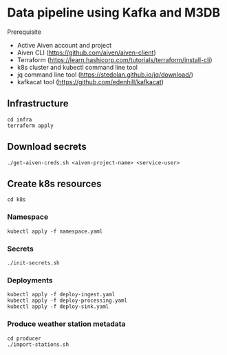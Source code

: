# Data pipeline using Kafka and M3DB

Prerequisite
- Active Aiven account and project
- Aiven CLI (https://github.com/aiven/aiven-client)
- Terraform (https://learn.hashicorp.com/tutorials/terraform/install-cli)
- k8s cluster and kubectl command line tool
- jq command line tool (https://stedolan.github.io/jq/download/)
- kafkacat tool (https://github.com/edenhill/kafkacat)

## Infrastructure
```
cd infra
terraform apply
````

## Download secrets
````
./get-aiven-creds.sh <aiven-project-name> <service-user>
````

## Create k8s resources
````
cd k8s
````

### Namespace
```
kubectl apply -f namespace.yaml
```


### Secrets
```
./init-secrets.sh
```

### Deployments
```
kubectl apply -f deploy-ingest.yaml
kubectl apply -f deploy-processing.yaml
kubectl apply -f deploy-sink.yaml
```

### Produce weather station metadata
```
cd producer
./import-stations.sh
```
